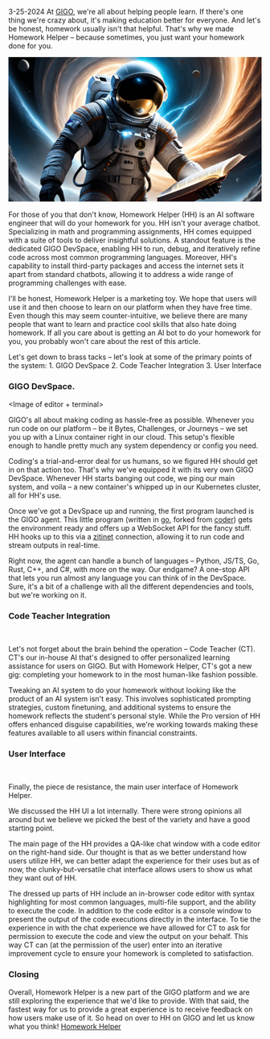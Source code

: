 3-25-2024
At [GIGO](https://gigo.dev), we're all about helping people learn. If there's one thing we're crazy about, it's making education better for everyone. And let's be honest, homework usually isn't that helpful. That's why we made Homework Helper – because sometimes, you just want your homework done for you.

![HH](images/bookhomeowkrhelperPNG.png)

For those of you that don't know, Homework Helper (HH) is an AI software engineer that will do your homework for you. HH isn't your average chatbot. Specializing in math and programming assignments, HH comes equipped with a suite of tools to deliver insightful solutions. A standout feature is the dedicated GIGO DevSpace, enabling HH to run, debug, and iteratively refine code across most common programming languages. Moreover, HH's capability to install third-party packages and access the internet sets it apart from standard chatbots, allowing it to address a wide range of programming challenges with ease.

I'll be honest, Homework Helper is a marketing toy. We hope that users will use it and then choose to learn on our platform when they have free time. Even though this may seem counter-intuitive, we believe there are many people that want to learn and practice cool skills that also hate doing homework. If all you care about is getting an AI bot to do your homework for you, you probably won't care about the rest of this article.

Let's get down to brass tacks – let's look at some of the primary points of the system:
    1. GIGO DevSpace
    2. Code Teacher Integration
    3. User Interface

### GIGO DevSpace.

<Image of editor + terminal>

GIGO's all about making coding as hassle-free as possible. Whenever you run code on our platform – be it Bytes, Challenges, or Journeys – we set you up with a Linux container right in our cloud. This setup's flexible enough to handle pretty much any system dependency or config you need.

Coding's a trial-and-error deal for us humans, so we figured HH should get in on that action too. That's why we've equipped it with its very own GIGO DevSpace. Whenever HH starts banging out code, we ping our main system, and voila – a new container's whipped up in our Kubernetes cluster, all for HH's use.

Once we've got a DevSpace up and running, the first program launched is the GIGO agent. This little program (written in [go](https://go.dev), forked from [coder](https://github.com/coder/coder)) gets the environment ready and offers up a WebSocket API for the fancy stuff. HH hooks up to this via a [zitinet](https://github.com/openziti/ziti) connection, allowing it to run code and stream outputs in real-time.

Right now, the agent can handle a bunch of languages – Python, JS/TS, Go, Rust, C++, and C#, with more on the way. Our endgame? A one-stop API that lets you run almost any language you can think of in the DevSpace. Sure, it's a bit of a challenge with all the different dependencies and tools, but we're working on it.

### Code Teacher Integration

<Image of CT chat in HH>

Let's not forget about the brain behind the operation – Code Teacher (CT). CT's our in-house AI that's designed to offer personalized learning assistance for users on GIGO. But with Homework Helper, CT's got a new gig: completing your homework to in the most human-like fashion possible.

Tweaking an AI system to do your homework without looking like the product of an AI system isn't easy. This involves sophisticated prompting strategies, custom finetuning, and additional systems to ensure the homework reflects the student's personal style. While the Pro version of HH offers enhanced disguise capabilities, we're working towards making these features available to all users within financial constraints.

### User Interface

<Image of complete HH UI>

Finally, the piece de resistance, the main user interface of Homework Helper.

We discussed the HH UI a lot internally. There were strong opinions all around but we believe we picked the best of the variety and have a good starting point.

The main page of the HH provides a QA-like chat window with a code editor on the right-hand side. Our thought is that as we better understand how users utilize HH, we can better adapt the experience for their uses but as of now, the clunky-but-versatile chat interface allows users to show us what they want out of HH.

The dressed up parts of HH include an in-browser code editor with syntax highlighting for most common languages, multi-file support, and the ability to execute the code. In addition to the code editor is a console window to present the output of the code executions directly in the interface. To tie the experience in with the chat experience we have allowed for CT to ask for permission to execute the code and view the output on your behalf. This way CT can (at the permission of the user) enter into an iterative improvement cycle to ensure your homework is completed to satisfaction.

### Closing

Overall, Homework Helper is a new part of the GIGO platform and we are still exploring the experience that we'd like to provide. With that said, the fastest way for us to provide a great experience is to receive feedback on how users make use of it. So head on over to HH on GIGO and let us know what you think!
[Homework Helper](https://www.gigo.dev/homework)

